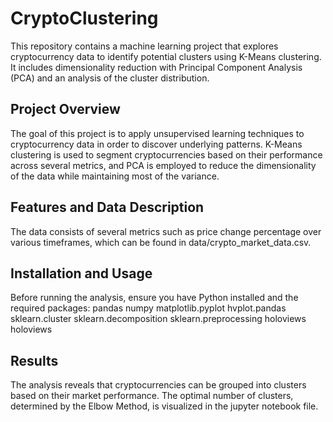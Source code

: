 # CryptoClustering

This repository contains a machine learning project that explores cryptocurrency data to identify potential clusters using K-Means clustering. It includes dimensionality reduction with Principal Component Analysis (PCA) and an analysis of the cluster distribution.

## Project Overview
The goal of this project is to apply unsupervised learning techniques to cryptocurrency data in order to discover underlying patterns. K-Means clustering is used to segment cryptocurrencies based on their performance across several metrics, and PCA is employed to reduce the dimensionality of the data while maintaining most of the variance.

## Features and Data Description
The data consists of several metrics such as price change percentage over various timeframes, which can be found in data/crypto_market_data.csv.

## Installation and Usage
Before running the analysis, ensure you have Python installed and the required packages: pandas numpy matplotlib.pyplot hvplot.pandas sklearn.cluster sklearn.decomposition sklearn.preprocessing holoviews holoviews

## Results
The analysis reveals that cryptocurrencies can be grouped into clusters based on their market performance. The optimal number of clusters, determined by the Elbow Method, is visualized in the jupyter notebook file.